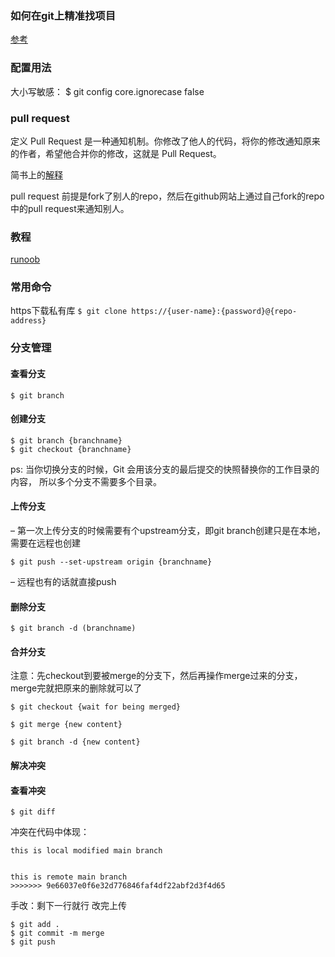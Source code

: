 ### 如何在git上精准找项目

[参考](https://blog.csdn.net/bbsyi/article/details/104549967/?utm_medium=distribute.pc_relevant.none-task-blog-baidujs_title-1&spm=1001.2101.3001.4242)

### 配置用法
大小写敏感：
$ git config core.ignorecase false

### pull request

定义
Pull Request 是一种通知机制。你修改了他人的代码，将你的修改通知原来的作者，希望他合并你的修改，这就是 Pull Request。

简书上的[解释](https://www.jianshu.com/p/a31a888ac46b)

pull request 前提是fork了别人的repo，然后在github网站上通过自己fork的repo中的pull request来通知别人。

### 教程
[runoob](https://www.runoob.com/git/git-branch.html)

### 常用命令
https下载私有库
```$ git clone https://{user-name}:{password}@{repo-address}```

### 分支管理
#### 查看分支

```$ git branch```

#### 创建分支
```
$ git branch {branchname}
$ git checkout {branchname}
```
ps: 当你切换分支的时候，Git 会用该分支的最后提交的快照替换你的工作目录的内容， 所以多个分支不需要多个目录。

#### 上传分支

–	第一次上传分支的时候需要有个upstream分支，即git branch创建只是在本地，需要在远程也创建

```$ git push --set-upstream origin {branchname}```

–	远程也有的话就直接push

#### 删除分支
```$ git branch -d (branchname)```

#### 合并分支
注意：先checkout到要被merge的分支下，然后再操作merge过来的分支，merge完就把原来的删除就可以了 

```$ git checkout {wait for being merged}```

```$ git merge {new content}```

```$ git branch -d {new content}```


#### 解决冲突
#### 查看冲突
```$ git diff```

冲突在代码中体现：
```<<<<<<< HEAD
this is local modified main branch 

 												
this is remote main branch 
>>>>>>> 9e66037e0f6e32d776846faf4df22abf2d3f4d65
```
手改：剩下一行就行
改完上传
```
$ git add .
$ git commit -m merge
$ git push
```
